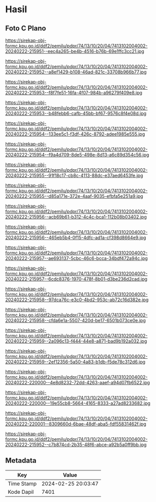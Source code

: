 # Hasil

## Foto C Plano

https://sirekap-obj-formc.kpu.go.id/ddf2/pemilu/pdpr/74/13/10/20/04/7413102004002-20240222-215951--eec4a265-be4b-4516-b76b-69e1ffc3cc21.jpg

https://sirekap-obj-formc.kpu.go.id/ddf2/pemilu/pdpr/74/13/10/20/04/7413102004002-20240222-215952--a8ef1429-b108-46ad-821c-33708b966b77.jpg

https://sirekap-obj-formc.kpu.go.id/ddf2/pemilu/pdpr/74/13/10/20/04/7413102004002-20240222-215953--f8f7fe51-16fa-4f07-984b-a96279f409e8.jpg

https://sirekap-obj-formc.kpu.go.id/ddf2/pemilu/pdpr/74/13/10/20/04/7413102004002-20240222-215953--b48febb6-cafb-45bb-bf67-9576c8f4e08d.jpg

https://sirekap-obj-formc.kpu.go.id/ddf2/pemilu/pdpr/74/13/10/20/04/7413102004002-20240222-215954--133ee5c1-f3df-426c-8792-adee1985e555.jpg

https://sirekap-obj-formc.kpu.go.id/ddf2/pemilu/pdpr/74/13/10/20/04/7413102004002-20240222-215954--f9a4d709-8de5-498e-8d13-a6c89d354c56.jpg

https://sirekap-obj-formc.kpu.go.id/ddf2/pemilu/pdpr/74/13/10/20/04/7413102004002-20240222-215955--91f18c17-cb8c-4113-88dc-e37aed6453fe.jpg

https://sirekap-obj-formc.kpu.go.id/ddf2/pemilu/pdpr/74/13/10/20/04/7413102004002-20240222-215955--d85a171e-372e-4aaf-9035-efbfa5e251a9.jpg

https://sirekap-obj-formc.kpu.go.id/ddf2/pemilu/pdpr/74/13/10/20/04/7413102004002-20240222-215956--acb69b61-b312-4c4c-bca1-112b08b03402.jpg

https://sirekap-obj-formc.kpu.go.id/ddf2/pemilu/pdpr/74/13/10/20/04/7413102004002-20240222-215956--465eb5b4-0f15-4dfc-ad1a-cf398d8664e9.jpg

https://sirekap-obj-formc.kpu.go.id/ddf2/pemilu/pdpr/74/13/10/20/04/7413102004002-20240222-215957--ae693137-5cbc-46c6-bcca-34bdf472a94c.jpg

https://sirekap-obj-formc.kpu.go.id/ddf2/pemilu/pdpr/74/13/10/20/04/7413102004002-20240222-215957--6cdc8376-1970-478f-8b01-d3be236d2cad.jpg

https://sirekap-obj-formc.kpu.go.id/ddf2/pemilu/pdpr/74/13/10/20/04/7413102004002-20240222-215958--97dca76c-e3c0-4bd2-953c-ab72c16d382e.jpg

https://sirekap-obj-formc.kpu.go.id/ddf2/pemilu/pdpr/74/13/10/20/04/7413102004002-20240222-215958--cfda6e1a-5507-420d-be17-6501b073ce0e.jpg

https://sirekap-obj-formc.kpu.go.id/ddf2/pemilu/pdpr/74/13/10/20/04/7413102004002-20240222-215959--2a096c13-f444-44e8-a871-bad9b192a032.jpg

https://sirekap-obj-formc.kpu.go.id/ddf2/pemilu/pdpr/74/13/10/20/04/7413102004002-20240222-215959--2ef12356-5a50-4a83-b1db-f5de78c312d6.jpg

https://sirekap-obj-formc.kpu.go.id/ddf2/pemilu/pdpr/74/13/10/20/04/7413102004002-20240222-220000--4e8d8232-72dd-4263-aaef-a94d07fb6522.jpg

https://sirekap-obj-formc.kpu.go.id/ddf2/pemilu/pdpr/74/13/10/20/04/7413102004002-20240222-220000--19e55cb8-5664-4165-8333-a27ad8233682.jpg

https://sirekap-obj-formc.kpu.go.id/ddf2/pemilu/pdpr/74/13/10/20/04/7413102004002-20240222-220001--8309660d-6bae-48df-aba5-fdf55831462f.jpg

https://sirekap-obj-formc.kpu.go.id/ddf2/pemilu/pdpr/74/13/10/20/04/7413102004002-20240222-215952--c7b874cd-2b35-48f6-abce-a92b5a0ff9bb.jpg


## Metadata

| Key        | Value               |
| ---------- | ------------------- |
| Time Stamp | 2024-02-25 20:03:47 |
| Kode Dapil | 7401                |



